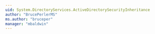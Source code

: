 ```yaml
---
uid: System.DirectoryServices.ActiveDirectorySecurityInheritance
author: "BrucePerlerMS"
ms.author: "bruceper"
manager: "mbaldwin"
---
```

